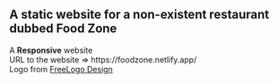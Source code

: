 <h2>A static website for a non-existent restaurant dubbed Food Zone</h2>
A <b>Responsive</b> website <br>
URL to the website => https://foodzone.netlify.app/<br>
Logo from <a href="https://www.freelogodesign.org/">FreeLogo Design</a><br>

